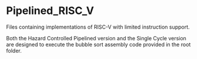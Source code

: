 # Pipelined_RISC_V
Files containing implementations of RISC-V with limited instruction support.

Both the Hazard Controlled Pipelined version and the Single Cycle version are designed to execute the bubble sort assembly code provided in the root folder.
